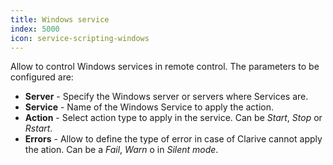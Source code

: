 ```yaml
---
title: Windows service
index: 5000
icon: service-scripting-windows
---
```


Allow to control Windows services in remote control. The parameters to be configured are:

- **Server** - Specify the Windows server or servers where Services are.
- **Service** - Name of the Windows Service to apply the action.
- **Action** - Select action type to apply in the service. Can be *Start*, *Stop* or *Rstart*.
- **Errors** - Allow to define the type of error in case of Clarive cannot apply the ation. Can be a *Fail*, *Warn* o in *Silent mode*.